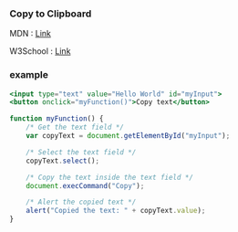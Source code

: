 ### Copy to Clipboard

MDN : [Link](https://developer.mozilla.org/en-US/Add-ons/WebExtensions/Interact_with_the_clipboard)

W3School : [Link](https://www.w3schools.com/howto/howto_js_copy_clipboard.asp)

### example

```jsx
<input type="text" value="Hello World" id="myInput">
<button onclick="myFunction()">Copy text</button>
```

```js
function myFunction() {
	/* Get the text field */
	var copyText = document.getElementById("myInput");

	/* Select the text field */
	copyText.select();

	/* Copy the text inside the text field */
	document.execCommand("Copy");

	/* Alert the copied text */
	alert("Copied the text: " + copyText.value);
}
```
